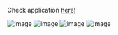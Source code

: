 

Check application <a href="https://god-of-war-landpage.netlify.app/">here!</a>

![image](https://user-images.githubusercontent.com/82785683/234150029-19a42275-7a9c-45aa-b82f-df05834c28cd.png)
![image](https://user-images.githubusercontent.com/82785683/234150050-9fff8c45-160e-4b03-b0ac-a6ae951993d3.png)
![image](https://user-images.githubusercontent.com/82785683/234150060-29e43172-0793-4667-9f82-be85e4e1d124.png)
![image](https://user-images.githubusercontent.com/82785683/234150076-1e9ba5e9-9501-4490-9ee8-13332b046078.png)
